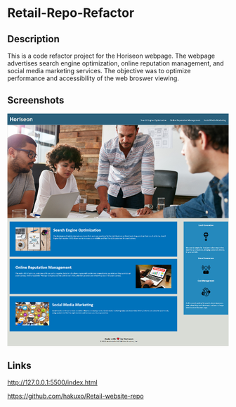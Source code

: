 # Retail-Repo-Refactor

## Description
This is a code refactor project for the Horiseon webpage. The webpage advertises search engine optimization, online reputation management, and social media marketing services. The objective was to optimize performance and accessibility of the web broswer viewing.

## Screenshots
![Screenshot](./assets/images/127.0.0.1_5500_index.html.png)


## Links
http://127.0.0.1:5500/index.html

https://github.com/hakuxo/Retail-website-repo



